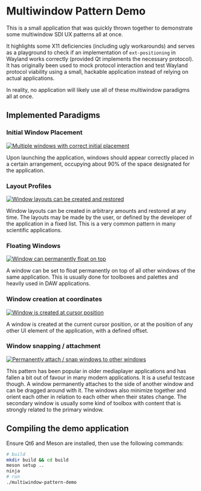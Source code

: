 # Multiwindow Pattern Demo

This is a small application that was quickly thrown together to demonstrate some multiwindow
SDI UX patterns all at once.

It highlights some X11 deficiencies (including ugly workarounds) and serves as a playground
to check if an implementation of `ext-positioning` in Wayland works correctly (provided Qt implements
the necessary protocol).
It has originally been used to mock protocol interaction and test Wayland protocol viability
using a small, hackable application instead of relying on actual applications.

In reality, no application will likely use all of these multiwindow paradigms all at once.


## Implemented Paradigms

### Initial Window Placement

<a href="https://github.com/ximion/multiwindow-pattern-demo/raw/main/graphics/demo/initial-layout.avif">
  <img src="graphics/demo/initial-layout.avif" style="max-height:600px;"
    alt="Multiple windows with correct initial placement" />
</a>

Upon launching the application, windows should appear correctly placed in a certain arrangement,
occupying about 90% of the space designated for the application.

### Layout Profiles

<a href="https://github.com/ximion/multiwindow-pattern-demo/raw/main/graphics/demo/layout-profiles.avif">
  <img src="graphics/demo/layout-profiles.avif" style="max-height:600px;"
    alt="Window layouts can be created and restored" />
</a>

Window layouts can be created in arbitrary amounts and restored at any time.
The layouts may be made by the user, or defined by the developer of the application
in a fixed list.
This is a very common pattern in many scientific applications.

### Floating Windows

<a href="https://github.com/ximion/multiwindow-pattern-demo/raw/main/graphics/demo/float-on-top.avif">
  <img src="graphics/demo/float-on-top.avif" style="max-height:600px;"
    alt="Window can permanently float on top" />
</a>

A window can be set to float permanently on top of all other windows of the same application.
This is usually done for toolboxes and palettes and heavily used in DAW applications.

### Window creation at coordinates

<a href="https://github.com/ximion/multiwindow-pattern-demo/raw/main/graphics/demo/window-at-cursor.avif">
  <img src="graphics/demo/window-at-cursor.avif" style="max-height:600px;"
    alt="Window is created at cursor position" />
</a>

A window is created at the current cursor position, or at the position of any other
UI element of the application, with a defined offset.


### Window snapping / attachment

<a href="https://github.com/ximion/multiwindow-pattern-demo/raw/main/graphics/demo/snap-attach.avif">
  <img src="graphics/demo/snap-attach.avif" style="max-height:600px;"
    alt="Permanently attach / snap windows to other windows" />
</a>

This pattern has been popular in older mediaplayer applications and has fallen a bit
out of favour in many modern applications.
It is a useful testcase though. A window permanently attaches to the side of another window
and can be dragged around with it. The windows also minimize together and orient
each other in relation to each other when their states change.
The secondary window is usually some kind of toolbox with content that is strongly related
to the primary window.

## Compiling the demo application

Ensure Qt6 and Meson are installed, then use the following commands:
```bash
# build
mkdir build && cd build
meson setup ..
ninja
# run
./multiwindow-pattern-demo
```
